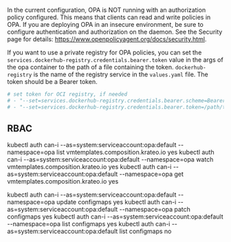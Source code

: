In the current configuration, OPA is NOT running with an authorization policy configured. This means that clients can read and write policies in OPA. If you are deploying OPA in an insecure environment, be sure to configure authentication and authorization on the daemon. See the Security page for details: https://www.openpolicyagent.org/docs/security.html.

If you want to use a private registry for OPA policies, you can set the `services.dockerhub-registry.credentials.bearer.token` value in the args of the opa container to the path of a file containing the token.
`dockerhub-registry` is the name of the registry service in the `values.yaml` file.
The token should be a Bearer token.

```yaml
# set token for OCI registry, if needed
# - "--set=services.dockerhub-registry.credentials.bearer.scheme=Bearer"
# - "--set=services.dockerhub-registry.credentials.bearer.token=/path/to/token"
```


## RBAC

kubectl auth can-i --as=system:serviceaccount:opa:default --namespace=opa list vmtemplates.composition.krateo.io
yes
kubectl auth can-i --as=system:serviceaccount:opa:default --namespace=opa watch vmtemplates.composition.krateo.io
yes
kubectl auth can-i --as=system:serviceaccount:opa:default --namespace=opa get vmtemplates.composition.krateo.io
yes

kubectl auth can-i --as=system:serviceaccount:opa:default --namespace=opa update configmaps
yes
kubectl auth can-i --as=system:serviceaccount:opa:default --namespace=opa patch configmaps
yes
kubectl auth can-i --as=system:serviceaccount:opa:default --namespace=opa list configmaps
yes
kubectl auth can-i --as=system:serviceaccount:opa:default list configmaps
no